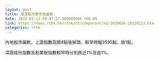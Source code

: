 ```yaml
---
layout: post
title: 滬深股市開市後偏軟
date: 2022-01-13 09:47:57.000000000 +08:00
link: https://news.rthk.hk/rthk/ch/component/k2/1628656-20220113.htm
categories: rthk
---
```


內地股市偏軟，上證指數高開4點後掉頭，較早時報3595點，跌1點。

深證成份指數及創業板指數較早時分別跌近1%及逾1%。
